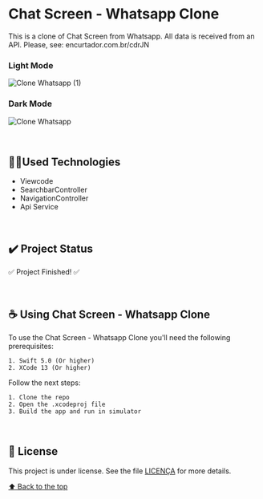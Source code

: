 # Chat Screen - Whatsapp Clone
This is a clone of Chat Screen from Whatsapp. All data is received from an API.
Please, see: encurtador.com.br/cdrJN

### Light Mode
![Clone Whatsapp (1)](https://user-images.githubusercontent.com/85628972/167045191-e8979613-8971-44a2-a453-d4625d440fcb.png)

### Dark Mode
![Clone Whatsapp](https://user-images.githubusercontent.com/85628972/167045152-1d0088e8-b6d6-43e0-880d-72553d575c90.png)

</br>

## 👨‍💻Used Technologies

- Viewcode
- SearchbarController
- NavigationController
- Api Service

</br>

## :heavy_check_mark: Project Status
:white_check_mark: Project Finished! :white_check_mark:

</br>

## ☕ Using Chat Screen - Whatsapp Clone
To use the Chat Screen - Whatsapp Clone you'll need the following prerequisites:
```
1. Swift 5.0 (Or higher)
2. XCode 13 (Or higher)
```

Follow the next steps:
```
1. Clone the repo
2. Open the .xcodeproj file
3. Build the app and run in simulator
```

</br>

## 📝 License
This project is under license. See the file [LICENÇA](LICENSE) for more details.

[⬆ Back to the top](https://github.com/KokumaiLuis/CloneChatScreenWhatsapp)<br>
